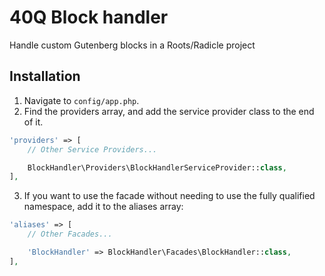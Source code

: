 # 40Q Block handler
Handle custom Gutenberg blocks in a Roots/Radicle project

## Installation
1. Navigate to `config/app.php`.
2. Find the providers array, and add the service provider class to the end of it.
```php
'providers' => [
    // Other Service Providers...

    BlockHandler\Providers\BlockHandlerServiceProvider::class,
],
```
3. If you want to use the facade without needing to use the fully qualified namespace, add it to the aliases array:
```php
'aliases' => [
    // Other Facades...

    'BlockHandler' => BlockHandler\Facades\BlockHandler::class,
],
```